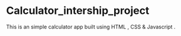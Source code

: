 # Calculator_intership_project
This is an simple calculator app built using HTML , CSS &amp; Javascript . 
